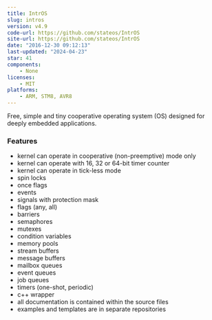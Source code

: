 ```yaml
---
title: IntrOS
slug: intros
version: v4.9
code-url: https://github.com/stateos/IntrOS
site-url: https://github.com/stateos/IntrOS
date: "2016-12-30 09:12:13"
last-updated: "2024-04-23"
star: 41
components:
    - None
licenses:
    - MIT
platforms:
    - ARM, STM8, AVR8
---
```

Free, simple and tiny cooperative operating system (OS) designed for deeply embedded applications.

<!--more-->

### Features

- kernel can operate in cooperative (non-preemptive) mode only
- kernel can operate with 16, 32 or 64-bit timer counter
- kernel can operate in tick-less mode
- spin locks
- once flags
- events
- signals with protection mask
- flags (any, all)
- barriers
- semaphores
- mutexes
- condition variables
- memory pools
- stream buffers
- message buffers
- mailbox queues
- event queues
- job queues
- timers (one-shot, periodic)
- c++ wrapper
- all documentation is contained within the source files
- examples and templates are in separate repositories

<!--github-projects-->
